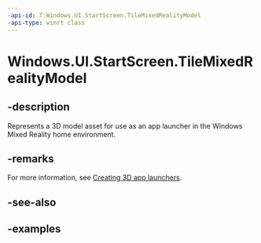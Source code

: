 ```yaml
---
-api-id: T:Windows.UI.StartScreen.TileMixedRealityModel
-api-type: winrt class
---
```


<!-- Class syntax.
public class TileMixedRealityModel 
-->

# Windows.UI.StartScreen.TileMixedRealityModel

## -description
Represents a 3D model asset for use as an app launcher in the Windows Mixed Reality home environment.

## -remarks
For more information, see [Creating 3D app launchers](https://developer.microsoft.com/windows/mixed-reality/creating_3d_app_launchers).

## -see-also

## -examples

